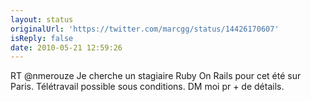 ```yaml
---
layout: status
originalUrl: 'https://twitter.com/marcgg/status/14426170607'
isReply: false
date: 2010-05-21 12:59:26
---
```


RT @nmerouze Je cherche un stagiaire Ruby On Rails pour cet été sur Paris. Télétravail possible sous conditions. DM moi pr + de détails.
